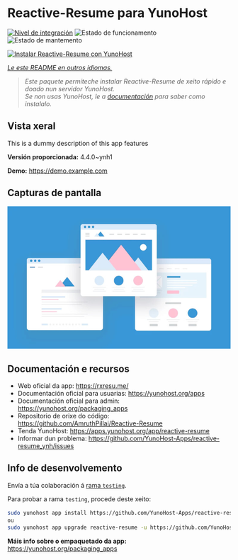 <!--
NOTA: Este README foi creado automáticamente por <https://github.com/YunoHost/apps/tree/master/tools/readme_generator>
NON debe editarse manualmente.
-->

# Reactive-Resume para YunoHost

[![Nivel de integración](https://apps.yunohost.org/badge/integration/reactive-resume)](https://ci-apps.yunohost.org/ci/apps/reactive-resume/)
![Estado de funcionamento](https://apps.yunohost.org/badge/state/reactive-resume)
![Estado de mantemento](https://apps.yunohost.org/badge/maintained/reactive-resume)

[![Instalar Reactive-Resume con YunoHost](https://install-app.yunohost.org/install-with-yunohost.svg)](https://install-app.yunohost.org/?app=reactive-resume)

*[Le este README en outros idiomas.](./ALL_README.md)*

> *Este paquete permíteche instalar Reactive-Resume de xeito rápido e doado nun servidor YunoHost.*  
> *Se non usas YunoHost, le a [documentación](https://yunohost.org/install) para saber como instalalo.*

## Vista xeral

This is a dummy description of this app features


**Versión proporcionada:** 4.4.0~ynh1

**Demo:** <https://demo.example.com>

## Capturas de pantalla

![Captura de pantalla de Reactive-Resume](./doc/screenshots/example.jpg)

## Documentación e recursos

- Web oficial da app: <https://rxresu.me/>
- Documentación oficial para usuarias: <https://yunohost.org/apps>
- Documentación oficial para admin: <https://yunohost.org/packaging_apps>
- Repositorio de orixe do código: <https://github.com/AmruthPillai/Reactive-Resume>
- Tenda YunoHost: <https://apps.yunohost.org/app/reactive-resume>
- Informar dun problema: <https://github.com/YunoHost-Apps/reactive-resume_ynh/issues>

## Info de desenvolvemento

Envía a túa colaboración á [rama `testing`](https://github.com/YunoHost-Apps/reactive-resume_ynh/tree/testing).

Para probar a rama `testing`, procede deste xeito:

```bash
sudo yunohost app install https://github.com/YunoHost-Apps/reactive-resume_ynh/tree/testing --debug
ou
sudo yunohost app upgrade reactive-resume -u https://github.com/YunoHost-Apps/reactive-resume_ynh/tree/testing --debug
```

**Máis info sobre o empaquetado da app:** <https://yunohost.org/packaging_apps>
